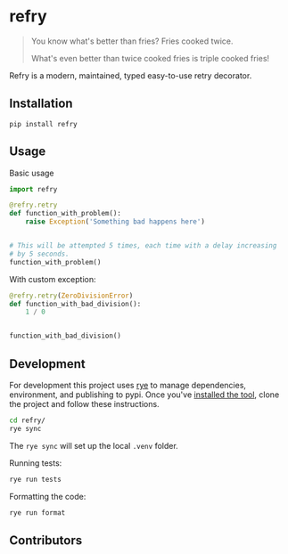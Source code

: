 # refry

> You know what's better than fries? Fries cooked twice.
>
> What's even better than twice cooked fries is triple cooked fries!

Refry is a modern, maintained, typed easy-to-use retry decorator.

## Installation

```
pip install refry
```

## Usage

Basic usage

```python
import refry

@refry.retry
def function_with_problem():
    raise Exception('Something bad happens here')


# This will be attempted 5 times, each time with a delay increasing
# by 5 seconds.
function_with_problem()
```

With custom exception:

```python
@refry.retry(ZeroDivisionError)
def function_with_bad_division():
    1 / 0


function_with_bad_division()
```

## Development

For development this project uses [rye](https://rye.astral.sh/) to manage dependencies, environment, and publishing to pypi. Once you've [installed the tool](https://rye.astral.sh/guide/installation/), clone the project and follow these instructions.

```bash
cd refry/
rye sync
```

The `rye sync` will set up the local `.venv` folder. 

Running tests:

```bash
rye run tests
```

Formatting the code:

```bash
rye run format
```


## Contributors 

<!-- readme: contributors -start -->
<!-- readme: contributors -end -->